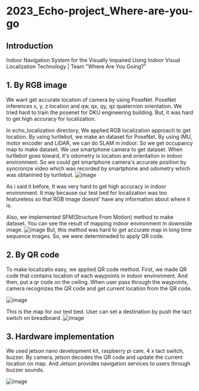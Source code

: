 # 2023_Echo-project_Where-are-you-go

## Introduction
Indoor Navigation System for the Visually Impaired Using Indoor Visual Localization Technology | Team "Where Are You Going?"

## 1. By RGB image
We want get accurate location of camera by using PoseNet. PoseNet inferences x, y, z location and qw, qx, qy, qz quaternion orientation.
We tried hard to train the posenet for DKU engineering building. But, it was hard to get high accuracy for localization.

In echo_localization directory, We applied RGB localization approach to get location.
By using turtlebot, we make an dataset for PoseNet.
By using IMU, motor encoder and LiDAR, we can do SLAM in indoor.
So we get occupancy map to make dataset. We use smartphone camera to get dataset.
When turtlebot goes toward, it's odometry is location and orientation in indoor environment. So we could get smartphone camera's accurate position by syncronize video which was recorded by smartphone and odometry which was obtanined by turtlebot.
![image](https://github.com/gigohe2/2023_Echo-project_Where-are-you-go/assets/59073888/d0921b77-6ee1-4423-bda4-ed60f51adc63)

As i said it before, It was very hard to get high accuracy in indoor environment. It may because our test bed for localization was too featureless so that RGB image doesnt' have any information about where it is.

Also, we implemented SFM(Structure From Motion) method to make dataset. You can see the result of mapping indoor environment in downside image.
![image](https://github.com/gigohe2/2023_Echo-project_Where-are-you-go/assets/59073888/78db11f1-c412-4da8-b2a2-79f825daaf37)
But, this method was hard to get accurate map in long time sequence images. So, we were determineded to apply QR code.


## 2. By QR code
To make localizatio easy, we applied QR code method. 
First, we made QR code that contains location of each waypoints in indoor environment.
And then, put a qr code on the ceiling. When user pass through the waypoints, camera recognizes the QR code and get current location from the QR code.

![image](https://github.com/gigohe2/2023_Echo-project_Where-are-you-go/assets/59073888/86dfc840-bd53-4884-9e08-e6e57923bfff)

This is the map for our test bed. User can set a destination by push the tact switch on breadboard.
![image](https://github.com/gigohe2/2023_Echo-project_Where-are-you-go/assets/59073888/9684b27c-61ea-470e-9f85-b68032ab537a)


## 3. Hardware implementation
We used jetson nano development kit, raspberry pi cam, 4 x tact switch, buzzer.
By camera, jetson decodes the QR code and update the current location on map.
And Jetson provides navigation services to users through buzzer sounds.

![image](https://github.com/gigohe2/2023_Echo-project_Where-are-you-go/assets/59073888/65891056-911e-40ab-9881-d3ad5a6d8c53)

